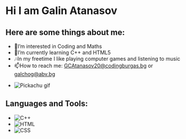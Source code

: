 # Hi I am Galin Atanasov
## Here are some things about me:
* 👀I’m interested in Coding and Maths
* 🌱I’m currently learning C++ and HTML5
* 🎶In my freetime I like playing computer games and listening to music
* 📫How to reach me: GCAtanasov20@codingburgas.bg or galchog@abv.bg
- ![Pickachu gif](https://c.tenor.com/3IACtMvxwdsAAAAC/pikachu-happy.gif)
## Languages and Tools:
* ![C++](https://user-images.githubusercontent.com/85336800/139067652-f097d688-5c76-490a-ae44-5afeb67d1a9f.png)
* ![HTML](https://user-images.githubusercontent.com/85336800/139068016-91bd38be-dff1-4d7a-a9fe-5dec0974747b.png)
* ![CSS](https://user-images.githubusercontent.com/85336800/139067874-04e0162a-f585-45d5-9ff6-c49bc1c03709.png)
<!---
GCAtanasov20/GCAtanasov20 is a ✨ special ✨ repository because its `README.md` (this file) appears on your GitHub profile.
You can click the Preview link to take a look at your changes.
--->
